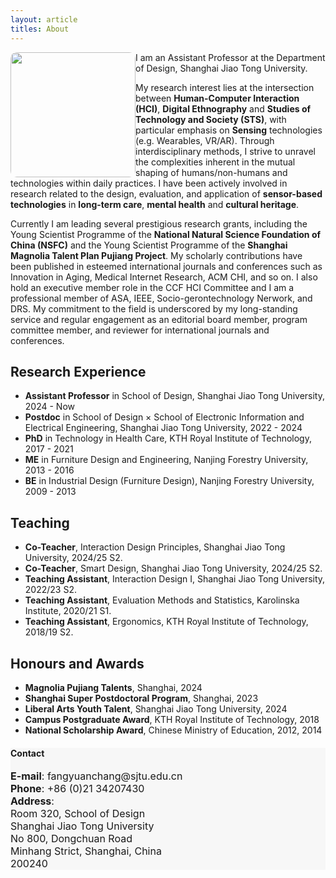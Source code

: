 ```yaml
---
layout: article
titles: About
---
```



<a href="https://designschool.sjtu.edu.cn/teacher/31104c124abec4f853ad19c8530ab586/lecture/detail/6605572483c266cf0992c585"><img src="https://designschool.sjtu.edu.cn/static/WechatIMG755-1732085107404.jpg" height="auto" width="200" style="border-radius:5%; float: left"></a>








I am an Assistant Professor at the Department of Design, Shanghai Jiao Tong University.

My research interest lies at the intersection between **Human-Computer Interaction (HCI)**, **Digital Ethnography** and **Studies of Technology and Society (STS)**, with particular emphasis on **Sensing** technologies (e.g. Wearables, VR/AR). Through interdisciplinary methods, I strive to unravel the complexities inherent in the mutual shaping of humans/non-humans and technologies within daily practices. I have been actively involved in research related to the design, evaluation, and application of **sensor-based technologies** in **long-term care**, **mental health** and **cultural heritage**. 

Currently I am leading several prestigious research grants, including the Young Scientist Programme of the **National Natural Science Foundation of China (NSFC)** and the Young Scientist Programme of the **Shanghai Magnolia Talent Plan Pujiang Project**. My scholarly contributions have been published in esteemed international journals and conferences such as Innovation in Aging, Medical Internet Research, ACM CHI, and so on. I also hold an executive member role in the CCF HCI Committee and I am a professional member of ASA, IEEE, Socio-gerontechnology Nerwork, and DRS. My commitment to the field is underscored by my long-standing service and regular engagement as an editorial board member, program committee member, and reviewer for international journals and conferences. 

## Research Experience
- **Assistant Professor** in School of Design, Shanghai Jiao Tong University, 2024 - Now
- **Postdoc** in School of Design × School of Electronic Information and Electrical Engineering, Shanghai Jiao Tong University, 2022 - 2024
- **PhD** in Technology in Health Care, KTH Royal Institute of Technology, 2017 - 2021
- **ME** in Furniture Design and Engineering, Nanjing Forestry University, 2013 - 2016
- **BE** in Industrial Design (Furniture Design), Nanjing Forestry University, 2009 - 2013

## Teaching
- **Co-Teacher**, Interaction Design Principles, Shanghai Jiao Tong University, 2024/25 S2.
- **Co-Teacher**, Smart Design, Shanghai Jiao Tong University, 2024/25 S2. 
- **Teaching Assistant**, Interaction Design I, Shanghai Jiao Tong University, 2022/23 S2.
- **Teaching Assistant**, Evaluation Methods and Statistics, Karolinska Institute, 2020/21 S1.
- **Teaching Assistant**, Ergonomics, KTH Royal Institute of Technology, 2018/19 S2.

## Honours and Awards
- **Magnolia Pujiang Talents**, Shanghai, 2024
- **Shanghai Super Postdoctoral Program**, Shanghai, 2023
- **Liberal Arts Youth Talent**, Shanghai Jiao Tong University, 2024
- **Campus Postgraduate Award**, KTH Royal Institute of Technology, 2018
- **National Scholarship Award**, Chinese Ministry of Education, 2012, 2014



<div class="hero" style="background-color:#f7f7f7; ">
  <div class="hero__content">
    <h4>Contact</h4>
    <p style="font-size: medium;"><b>E-mail</b>: fangyuanchang@sjtu.edu.cn<br>
      <b>Phone</b>: +86 (0)21 34207430<br>
      <b>Address</b>:<br>
      Room 320, School of Design<br>
      Shanghai Jiao Tong University<br>
      No 800, Dongchuan Road<br>
      Minhang Strict, Shanghai, China<br>
      200240
    </p>
  </div>
</div>


